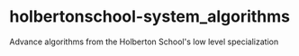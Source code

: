 # holbertonschool-system_algorithms
Advance algorithms from the Holberton School's low level specialization
